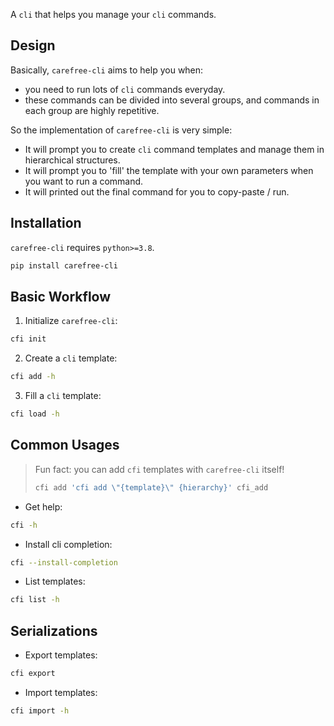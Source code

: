 A `cli` that helps you manage your `cli` commands.

## Design

Basically, `carefree-cli` aims to help you when:

- you need to run lots of `cli` commands everyday.
- these commands can be divided into several groups, and commands in each group are highly repetitive.

So the implementation of `carefree-cli` is very simple:

- It will prompt you to create `cli` command templates and manage them in hierarchical structures.
- It will prompt you to 'fill' the template with your own parameters when you want to run a command.
- It will printed out the final command for you to copy-paste / run.

## Installation

`carefree-cli` requires `python>=3.8`.

```bash
pip install carefree-cli
```

## Basic Workflow

1. Initialize `carefree-cli`:

```bash
cfi init
```

2. Create a `cli` template:

```bash
cfi add -h
```

3. Fill a `cli` template:

```bash
cfi load -h
```

## Common Usages

> Fun fact: you can add `cfi` templates with `carefree-cli` itself!
>
> ```bash
> cfi add 'cfi add \"{template}\" {hierarchy}' cfi_add
> ```

- Get help:

```bash
cfi -h
```

- Install cli completion:

```bash
cfi --install-completion
```

- List templates:

```bash
cfi list -h
```

## Serializations

- Export templates:

```bash
cfi export
```

- Import templates:

```bash
cfi import -h
```
